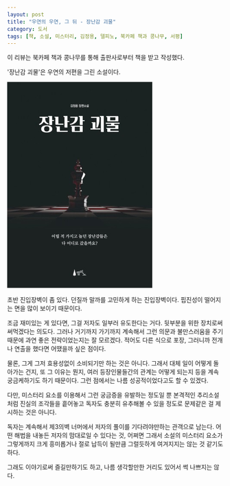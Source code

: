 ```yaml
---
layout: post
title: "우연의 우연, 그 뒤 - 장난감 괴물"
category: 도서
tags: [책, 소설, 미스터리, 김정용, 델피노, 북카페 책과 콩나무, 서평]
---
```


<div class="ftc-ad-notice">
이 리뷰는 북카페 책과 콩나무를 통해 출판사로부터 책을 받고 작성했다.
</div>



'장난감 괴물'은
우연의 저편을 그린 소설이다.

![표지](/images/book/toy-monster-2025-book.jpg)

초반 진입장벽이 좀 있다.
던질까 말까를 고민하게 하는 진입장벽이다.
핍진성이 떨어지는 면을 많이 보이기 때문이다.

조금 재미있는 게 있다면, 그걸 저자도 일부러 유도한다는 거다.
뒷부분을 위한 장치로써 써먹겠다는 의도다.
그러나 거기까지 가기까지 계속해서 그런 의문과 불만스러움을 주기 때문에
과연 좋은 전략이었는지는 잘 모르겠다.
적어도 다른 식으로 포장, 그러니까 전개나 연출을 했다면 어땠을까 싶은 점이다.

물론, 그게 그저 효용성없이 소비되기만 하는 것은 아니다.
그래서 대체 일이 어떻게 돌아가는 건지,
또 그 이유는 뭔지,
여러 등장인물들간의 관계는 어떻게 되는지 등을 계속 궁금케하기도 하기 때문이다.
그런 점에서는 나름 성공적이었다고도 할 수 있겠다.

다만, 미스터리 요소를 이용해서 그런 궁금증을 유발하는 정도일 뿐
본격적인 추리소설처럼 진실의 조각들을 흩어놓고
독자도 충분히 유추해볼 수 있을 정도로 문제같은 걸 제시하는 것은 아니다.

독자는 계속해서 제3의벽 너머에서 저자의 풀이를 기다려야만하는 관객으로 남는다.
어떤 해법을 내놓든 저자의 맘대로일 수 있다는 것,
어쩌면 그래서 소설의 미스터리 요소가 그렇게까지 크게 흥미롭거나
절로 납득이 될만큼 그럴듯하게 여겨지지는 않는 것 같기도 하다.

그래도 이야기로써 즐길만하기도 하고,
나름 생각할만한 거리도 있어서 썩 나쁘지는 않다.
